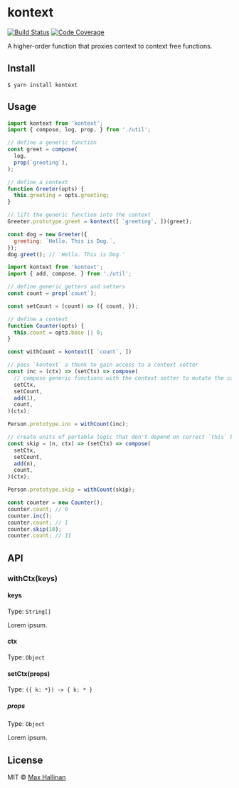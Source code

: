 # kontext
[![Build Status](https://travis-ci.org/maxhallinan/kontext.svg?branch=master)](https://travis-ci.org/maxhallinan/kontext)
[![Code Coverage](https://codecov.io/gh/maxhallinan/kontext/badge.svg?branch=master)](https://coveralls.io/repos/github/maxhallinan/kontext/badge.svg?branch=master)

A higher-order function that proxies context to context free functions.


## Install

```
$ yarn install kontext
```


## Usage

```javascript
import kontext from 'kontext';
import { compose, log, prop, } from './util';

// define a generic function
const greet = compose(
  log,
  prop(`greeting`),
);

// define a context
function Greeter(opts) {
  this.greeting = opts.greeting;
}

// lift the generic function into the context
Greeter.prototype.greet = kontext([ `greeting`, ])(greet);

const dog = new Greeter({
  greeting: `Hello. This is Dog.`,
});
dog.greet(); // 'Hello. This is Dog.'
```

```javascript
import kontext from 'kontext';
import { add, compose, } from './util';

// define generic getters and setters
const count = prop(`count`);

const setCount = (count) => ({ count, });

// define a context
function Counter(opts) {
  this.count = opts.base || 0;
}

const withCount = kontext([ `count`, ])

// pass `kontext` a thunk to gain access to a context setter
const inc = (ctx) => (setCtx) => compose(
  // compose generic functions with the context setter to mutate the context
  setCtx,
  setCount,
  add(1),
  count,
)(ctx);

Person.prototype.inc = withCount(inc);

// create units of portable logic that don't depend on correct `this` binding
const skip = (n, ctx) => (setCtx) => compose(
  setCtx,
  setCount,
  add(n),
  count,
)(ctx);

Person.prototype.skip = withCount(skip);

const counter = new Counter();
counter.count; // 0
counter.inc();
counter.count; // 1
counter.skip(10);
counter.count; // 11
```


## API

### withCtx(keys)

#### keys

Type: `String[]`

Lorem ipsum.

#### ctx

Type: `Object`

#### setCtx(props)

Type: `({ k: *}) -> { k: * }`

##### props

Type: `Object`

Lorem ipsum.


## License

MIT © [Max Hallinan](https://github.com/maxhallinan)

